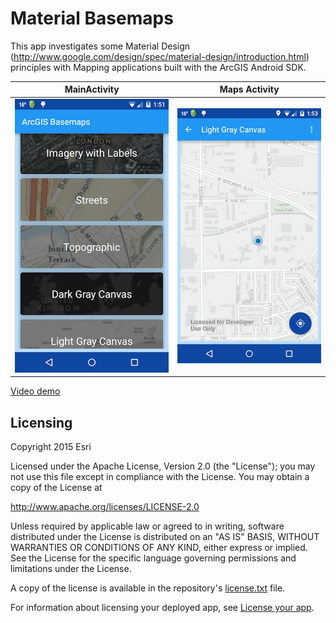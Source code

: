 Material Basemaps
=======================
This app investigates some Material Design (http://www.google.com/design/spec/material-design/introduction.html) principles with Mapping applications built with the ArcGIS Android SDK.

MainActivity                           | Maps Activity
:-------------------------------------:|:-------------------------------------:
![MainActivity](BasemapsActivity.png)  | ![MapActivity](MapActivity.png)

[Video demo](https://www.youtube.com/watch?v=_7QgwnSOAl4)

## Licensing
Copyright 2015 Esri

Licensed under the Apache License, Version 2.0 (the "License"); you may not use this file except in compliance with the License. You may obtain a copy of the License at

http://www.apache.org/licenses/LICENSE-2.0

Unless required by applicable law or agreed to in writing, software distributed under the License is distributed on an "AS IS" BASIS, WITHOUT WARRANTIES OR CONDITIONS OF ANY KIND, either express or implied. See the License for the specific language governing permissions and limitations under the License.

A copy of the license is available in the repository's [license.txt](https://github.com/Esri/arcgis-runtime-demos-android/blob/master/license.txt) file.

For information about licensing your deployed app, see [License your app](https://developers.arcgis.com/android/guide/license-your-app.htm).
